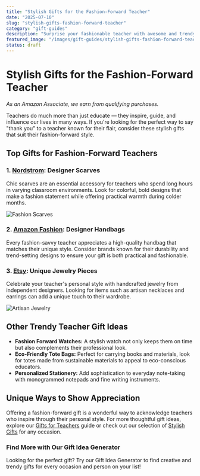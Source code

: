 ```yaml
---
title: "Stylish Gifts for the Fashion-Forward Teacher"
date: "2025-07-10"
slug: "stylish-gifts-fashion-forward-teacher"
category: "gift-guides"
description: "Surprise your fashionable teacher with awesome and trendy gift ideas they'll love."
featured_image: "/images/gift-guides/stylish-gifts-fashion-forward-teacher/banner.webp"
status: draft
---
```


# Stylish Gifts for the Fashion-Forward Teacher

*As an Amazon Associate, we earn from qualifying purchases.*

Teachers do much more than just educate — they inspire, guide, and influence our lives in many ways. If you're looking for the perfect way to say "thank you" to a teacher known for their flair, consider these stylish gifts that suit their fashion-forward style.

## Top Gifts for Fashion-Forward Teachers

### 1. [Nordstrom](https://www.nordstrom.com/): Designer Scarves
Chic scarves are an essential accessory for teachers who spend long hours in varying classroom environments. Look for colorful, bold designs that make a fashion statement while offering practical warmth during colder months. 

![Fashion Scarves](https://images.unsplash.com/photo-1601597114627-17ad3746c55b)

### 2. [Amazon Fashion](https://www.amazon.com/s?k=designer+bags&tag=bright-gift-20): Designer Handbags
Every fashion-savvy teacher appreciates a high-quality handbag that matches their unique style. Consider brands known for their durability and trend-setting designs to ensure your gift is both practical and fashionable.

### 3. [Etsy](https://www.etsy.com/): Unique Jewelry Pieces
Celebrate your teacher's personal style with handcrafted jewelry from independent designers. Looking for items such as artisan necklaces and earrings can add a unique touch to their wardrobe.

![Artisan Jewelry](https://images.unsplash.com/photo-1593463812531-189541ab1593)

## Other Trendy Teacher Gift Ideas

- **Fashion Forward Watches:** A stylish watch not only keeps them on time but also complements their professional look.
- **Eco-Friendly Tote Bags:** Perfect for carrying books and materials, look for totes made from sustainable materials to appeal to eco-conscious educators.
- **Personalized Stationery:** Add sophistication to everyday note-taking with monogrammed notepads and fine writing instruments.

## Unique Ways to Show Appreciation
Offering a fashion-forward gift is a wonderful way to acknowledge teachers who inspire through their personal style. For more thoughtful gift ideas, explore our [Gifts for Teachers](gifts-for-teachers) guide or check out our selection of [Stylish Gifts](stylish-gifts) for any occasion.

### Find More with Our Gift Idea Generator
Looking for the perfect gift? Try our Gift Idea Generator to find creative and trendy gifts for every occasion and person on your list!

